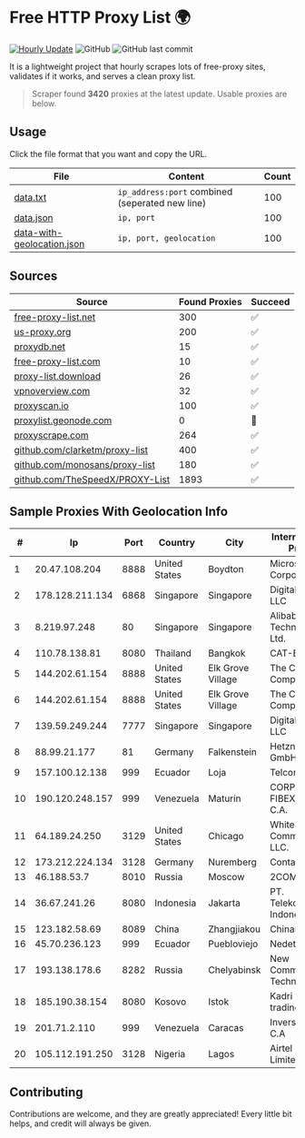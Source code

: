 
# Free HTTP Proxy List 🌍

[![Hourly Update](https://github.com/mertguvencli/http-proxy-list/actions/workflows/main.yml/badge.svg?branch=main)](https://github.com/mertguvencli/http-proxy-list/actions/workflows/main.yml)
![GitHub](https://img.shields.io/github/license/mertguvencli/http-proxy-list)
![GitHub last commit](https://img.shields.io/github/last-commit/mertguvencli/http-proxy-list)

It is a lightweight project that hourly scrapes lots of free-proxy sites, validates if it works, and serves a clean proxy list.


> Scraper found **3420** proxies at the latest update. Usable proxies are below.

## Usage

Click the file format that you want and copy the URL.


|File|Content|Count|
|----|-------|-----|
|[data.txt](https://raw.githubusercontent.com/mertguvencli/http-proxy-list/main/proxy-list/data.txt)|`ip_address:port` combined (seperated new line)|100|
|[data.json](https://raw.githubusercontent.com/mertguvencli/http-proxy-list/main/proxy-list/data.json)|`ip, port`|100|
|[data-with-geolocation.json](https://raw.githubusercontent.com/mertguvencli/http-proxy-list/main/proxy-list/data-with-geolocation.json)|`ip, port, geolocation`|100|

## Sources

|Source|Found Proxies|Succeed|
|------|-------------|-------|
|[free-proxy-list.net](https://free-proxy-list.net)|300|✅|
|[us-proxy.org](https://www.us-proxy.org)|200|✅|
|[proxydb.net](http://proxydb.net)|15|✅|
|[free-proxy-list.com](https://free-proxy-list.com/?page=&port=&type%5B%5D=http&type%5B%5D=https&up_time=0&search=Search)|10|✅|
|[proxy-list.download](https://www.proxy-list.download/HTTP)|26|✅|
|[vpnoverview.com](https://vpnoverview.com/privacy/anonymous-browsing/free-proxy-servers)|32|✅|
|[proxyscan.io](https://www.proxyscan.io)|100|✅|
|[proxylist.geonode.com](https://proxylist.geonode.com/api/proxy-list?limit=300&page=1&sort_by=lastChecked&sort_type=desc&protocols=http,https)|0|🚫|
|[proxyscrape.com](https://api.proxyscrape.com/v2/?request=displayproxies&protocol=http&timeout=10000&country=all&ssl=all&anonymity=all)|264|✅|
|[github.com/clarketm/proxy-list](https://raw.githubusercontent.com/clarketm/proxy-list/master/proxy-list-raw.txt)|400|✅|
|[github.com/monosans/proxy-list](https://raw.githubusercontent.com/monosans/proxy-list/main/proxies/http.txt)|180|✅|
|[github.com/TheSpeedX/PROXY-List](https://raw.githubusercontent.com/TheSpeedX/PROXY-List/master/http.txt)|1893|✅|


## Sample Proxies With Geolocation Info

|#|Ip|Port|Country|City|Internet Service Provider|
|-|--|----|-------|----|-------------------------|
|1|20.47.108.204|8888|United States|Boydton|Microsoft Corporation|
|2|178.128.211.134|6868|Singapore|Singapore|DigitalOcean, LLC|
|3|8.219.97.248|80|Singapore|Singapore|Alibaba (US) Technology Co., Ltd.|
|4|110.78.138.81|8080|Thailand|Bangkok|CAT-BB|
|5|144.202.61.154|8888|United States|Elk Grove Village|The Constant Company|
|6|144.202.61.154|8888|United States|Elk Grove Village|The Constant Company|
|7|139.59.249.244|7777|Singapore|Singapore|DigitalOcean, LLC|
|8|88.99.21.177|81|Germany|Falkenstein|Hetzner Online GmbH|
|9|157.100.12.138|999|Ecuador|Loja|Telconet S.A|
|10|190.120.248.157|999|Venezuela|Maturín|CORPORACION FIBEX TELECOM, C.A.|
|11|64.189.24.250|3129|United States|Chicago|WhiteSky Communications, LLC.|
|12|173.212.224.134|3128|Germany|Nuremberg|Contabo GmbH|
|13|46.188.53.7|8010|Russia|Moscow|2COM|
|14|36.67.241.26|8080|Indonesia|Jakarta|PT. Telekomunikasi Indonesia|
|15|123.182.58.69|8089|China|Zhangjiakou|Chinanet|
|16|45.70.236.123|999|Ecuador|Puebloviejo|Nedetel S.A.|
|17|193.138.178.6|8282|Russia|Chelyabinsk|New Communication Technologies|
|18|185.190.38.154|8080|Kosovo|Istok|Kadri Haxhiaj trading as "B.I."|
|19|201.71.2.110|999|Venezuela|Caracas|Inversiones Rdn3 C.A|
|20|105.112.191.250|3128|Nigeria|Lagos|Airtel Networks Limited|



## Contributing

Contributions are welcome, and they are greatly appreciated! Every
little bit helps, and credit will always be given.


